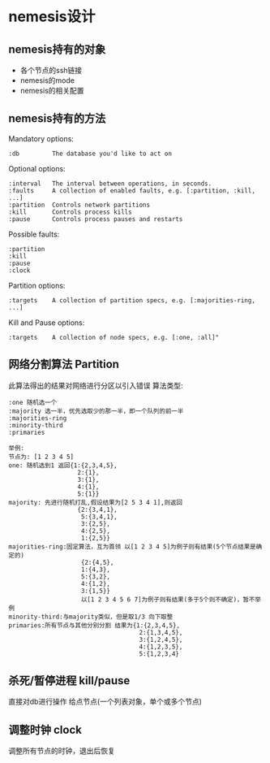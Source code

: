 # nemesis设计
## nemesis持有的对象
* 各个节点的ssh链接
* nemesis的mode
* nemesis的相关配置
## nemesis持有的方法
  Mandatory options:

    :db         The database you'd like to act on

  Optional options:

    :interval   The interval between operations, in seconds.
    :faults     A collection of enabled faults, e.g. [:partition, :kill, ...]
    :partition  Controls network partitions
    :kill       Controls process kills
    :pause      Controls process pauses and restarts

  Possible faults:

    :partition
    :kill
    :pause
    :clock

  Partition options:

    :targets    A collection of partition specs, e.g. [:majorities-ring, ...]

  Kill and Pause options:

    :targets    A collection of node specs, e.g. [:one, :all]"
## 网络分割算法  Partition
 此算法得出的结果对网络进行分区以引入错误
 算法类型:

    :one 随机选一个            
    :majority 选一半，优先选取少的那一半，即一个队列的前一半
    :majorities-ring 
    :minority-third   
    :primaries

    举例:
    节点为: [1 2 3 4 5]
    one: 随机选到1 返回{1:{2,3,4,5},
                       2:{1},
                       3:{1},
                       4:{1},
                       5:{1}}
    majority: 先进行随机打乱,假设结果为[2 5 3 4 1],则返回
                       {2:{3,4,1},
                        5:{3,4,1},
                        3:{2,5},
                        4:{2,5},
                        1:{2,5}}
    majorities-ring:固定算法，互为首领 以[1 2 3 4 5]为例子则有结果(5个节点结果是确定的)
                        {2:{4,5},
                        1:{4,3},
                        5:{3,2},
                        4:{1,2},
                        3:{1,5}}
                        以[1 2 3 4 5 6 7]为例子则有结果(多于5个则不确定)，暂不举例
    minority-third:与majority类似，但是取1/3 向下取整
    primaries:所有节点与其他分别分割 结果为{1:{2,3,4,5},
                                        2:{1,3,4,5},
                                        3:{1,2,4,5},
                                        4:{1,2,3,5},
                                        5:{1,2,3,4}
                        
## 杀死/暂停进程 kill/pause
 直接对db进行操作 给点节点(一个列表对象，单个或多个节点)

## 调整时钟 clock
 调整所有节点的时钟，退出后恢复